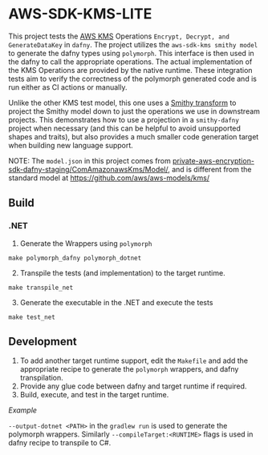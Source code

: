 # AWS-SDK-KMS-LITE

This project tests the [AWS KMS](https://aws.amazon.com/kms/) Operations `Encrypt, Decrypt, and GenerateDataKey` in `dafny`. The project utilizes the `aws-sdk-kms smithy model` to generate the dafny types using `polymorph`. This interface is then used in the dafny to call the appropriate operations. The actual implementation of the KMS Operations are provided by the native runtime. These integration tests aim to verify the correctness of the polymorph generated code and is run either as CI actions or manually.

Unlike the other KMS test model, this one uses a [Smithy transform](https://smithy.io/2.0/guides/smithy-build-json.html#transforms)
to project the Smithy model down to just the operations we use in downstream projects.
This demonstrates how to use a projection in a `smithy-dafny` project when necessary
(and this can be helpful to avoid unsupported shapes and traits),
but also provides a much smaller code generation target
when building new language support.

NOTE: The `model.json` in this project comes from [private-aws-encryption-sdk-dafny-staging/ComAmazonawsKms/Model/](https://github.com/aws/private-aws-encryption-sdk-dafny-staging/tree/v4-seperate-modules/ComAmazonawsKms/Model), and is different from the standard model at https://github.com/aws/aws-models/kms/

## Build

### .NET

1. Generate the Wrappers using `polymorph`

```
make polymorph_dafny polymorph_dotnet
```

2. Transpile the tests (and implementation) to the target runtime.

```
make transpile_net
```

3. Generate the executable in the .NET and execute the tests

```
make test_net
```

## Development

1. To add another target runtime support, edit the `Makefile` and add the appropriate recipe to generate the `polymorph` wrappers, and dafny transpilation.
2. Provide any glue code between dafny and target runtime if required.
3. Build, execute, and test in the target runtime.

_Example_

`--output-dotnet <PATH>` in the `gradlew run` is used to generate the polymorph wrappers. Similarly `--compileTarget:<RUNTIME>` flags is used in dafny recipe to transpile to C#.
